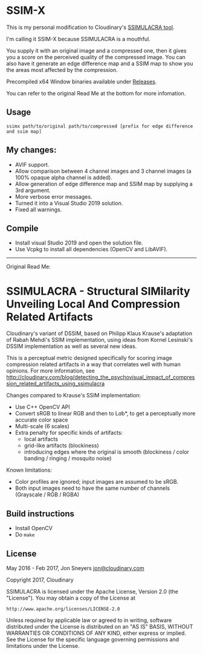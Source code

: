 # SSIM-X

This is my personal modification to Cloudinary's [SSIMULACRA tool](https://github.com/cloudinary/ssimulacra).

I'm calling it SSIM-X because SSIMULACRA is a mouthful.

You supply it with an original image and a compressed one, then it gives you a score on the perceived quality of the compressed image.
You can also have it generate an edge difference map and a SSIM map to show you the areas most affected by the compression.

Precompiled x64 Window binaries available under [Releases](https://github.com/jialiang/SSIM-X/releases).

You can refer to the original Read Me at the bottom for more infomation.

## Usage

`ssimx path/to/original path/to/compressed [prefix for edge difference and ssim map]`

## My changes:

- AVIF support.
- Allow comparison between 4 channel images and 3 channel images (a 100% opaque alpha channel is added).
- Allow generation of edge difference map and SSIM map by supplying a 3rd argument.
- More verbose error messages.
- Turned it into a Visual Studio 2019 solution.
- Fixed all warnings.

## Compile

- Install visual Studio 2019 and open the solution file.
- Use Vcpkg to install all dependencies (OpenCV and LibAVIF).

---

Original Read Me:

# SSIMULACRA - Structural SIMilarity Unveiling Local And Compression Related Artifacts

Cloudinary's variant of DSSIM, based on Philipp Klaus Krause's adaptation of Rabah Mehdi's SSIM implementation,
using ideas from Kornel Lesinski's DSSIM implementation as well as several new ideas.

This is a perceptual metric designed specifically for scoring image compression related artifacts
in a way that correlates well with human opinions. For more information, see http://cloudinary.com/blog/detecting_the_psychovisual_impact_of_compression_related_artifacts_using_ssimulacra



Changes compared to Krause's SSIM implementation:
* Use C++ OpenCV API
* Convert sRGB to linear RGB and then to L*a*b*, to get a perceptually more accurate color space
* Multi-scale (6 scales)
* Extra penalty for specific kinds of artifacts:
    * local artifacts
    * grid-like artifacts (blockiness)
    * introducing edges where the original is smooth (blockiness / color banding / ringing / mosquito noise)

Known limitations:
* Color profiles are ignored; input images are assumed to be sRGB.
* Both input images need to have the same number of channels (Grayscale / RGB / RGBA)


## Build instructions

* Install OpenCV
* Do `make`


## License

May 2016 - Feb 2017, Jon Sneyers <jon@cloudinary.com>

Copyright 2017, Cloudinary


SSIMULACRA is licensed under the Apache License, Version 2.0 (the "License").
You may obtain a copy of the License at

    http://www.apache.org/licenses/LICENSE-2.0

Unless required by applicable law or agreed to in writing, software
distributed under the License is distributed on an "AS IS" BASIS,
WITHOUT WARRANTIES OR CONDITIONS OF ANY KIND, either express or implied.
See the License for the specific language governing permissions and
limitations under the License.


